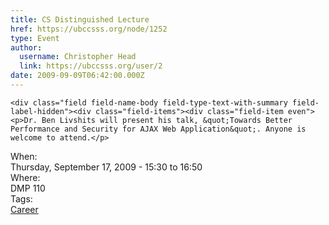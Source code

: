 ```yaml
---
title: CS Distinguished Lecture 
href: https://ubccsss.org/node/1252
type: Event
author:
  username: Christopher Head
  link: https://ubccsss.org/user/2
date: 2009-09-09T06:42:00.000Z
---
```



    <div class="field field-name-body field-type-text-with-summary field-label-hidden"><div class="field-items"><div class="field-item even"><p>Dr. Ben Livshits will present his talk, &quot;Towards Better Performance and Security for AJAX Web Application&quot;. Anyone is welcome to attend.</p>
</div></div></div><div class="field field-name-field-dates field-type-datetime field-label-above"><div class="field-label">When:&#xA0;</div><div class="field-items"><div class="field-item even"><span class="date-display-single">Thursday, September 17, 2009 - <span class="date-display-range"><span class="date-display-start">15:30</span> to <span class="date-display-end">16:50</span></span></span></div></div></div><div class="field field-name-field-location field-type-text field-label-above"><div class="field-label">Where:&#xA0;</div><div class="field-items"><div class="field-item even">DMP 110</div></div></div>    <footer>
    <div class="field field-name-field-tags field-type-taxonomy-term-reference field-label-above"><div class="field-label">Tags:&#xA0;</div><div class="field-items"><div class="field-item even"><a href="/career">Career</a></div></div></div>      </footer>
    